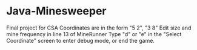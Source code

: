 # Java-Minesweeper
Final project for CSA
Coordinates are in the form "5 2", "3 8"
Edit size and mine frequency in line 13 of MineRunner
Type "d" or "e" in the "Select Coordinate" screen to enter debug mode, or end the game.
